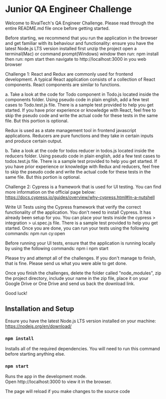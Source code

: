 # Junior QA Engineer Challenge

Welcome to RivalTech's QA Engineer Challenge.
Please read through the entire README.md file once before getting started.

Before starting, we recommend that you run the application in the browser and get familiar with its behaviour and functionality:
ensure you have the latest Node.js LTS version installed
first unzip the project
open a terminal(Mac) or command prompt(Windows) window
then run: npm install
then run: npm start
then navigate to http://localhost:3000 in you web browser

Challenge 1:
React and Redux are commonly used for frontend development. A typical React application consists of a collection of React components. React components are similar to functions.

a. Take a look at the code for Todo component in Todo.js located inside the components folder.
Using pseudo code in plain english, add a few test cases to Todo.test.js file.
There is a sample test provided to help you get started.
If you have prior experience or knowledge with React, feel free to skip the pseudo code and write the actual code for these tests in the same file. But this portion is optional.

Redux is used as a state management tool in frontend javascript applications. Reducers are pure functions and they take in certain inputs and produce certain output.

b. Take a look at the code for todos reducer in todos.js located inside the reducers folder.
Using pseudo code in plain english, add a few test cases to todos.test.js file.
There is a sample test provided to help you get started.
If you have prior experience or knowledge with Redux and reducers, feel free to skip the pseudo code and write the actual code for these tests in the same file. But this portion is optional.

Challenge 2:
Cypress is a framework that is used for UI testing. You can find more information on the official page below:
https://docs.cypress.io/guides/overview/why-cypress.html#In-a-nutshell

Write UI Tests using the Cypress framework that verify the correct functionality of the application.
You don't need to install Cypress. It has already been setup for you.
You can place your tests inside the cypress > integration > ui.spec.js file.
There is a sample test provided to help you get started.
Once you are done, you can run your tests using the following commands:
npm run cy:open

Before running your UI tests, ensure that the application is running locally by using the following commands:
npm i
npm start

Please try and attempt all of the challenges. If you don't manage to finish, that is fine. Please send us what you were able to get done.

Once you finish the challenges, delete the folder called "node_modules", zip the project directory, include your name in the zip file, place it on your Google Drive or One Drive and send us back the download link.

Good luck!

## Installation and Setup

Ensure you have the latest Node.js LTS version installed on your machine:
https://nodejs.org/en/download/

### `npm install`

Installs all of the required dependencies. You will need to run this command before starting anything else.

### `npm start`

Runs the app in the development mode.<br>
Open http://localhost:3000 to view it in the browser.

The page will reload if you make changes to the source code<br>
